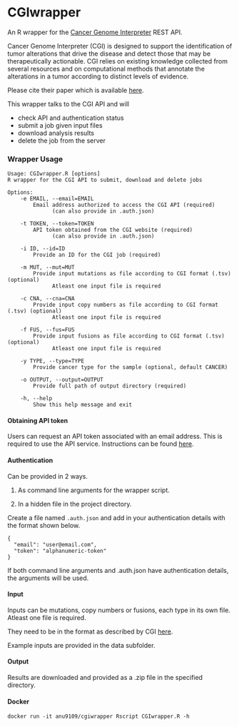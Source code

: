 # CGIwrapper
An R wrapper for the [Cancer Genome Interpreter](https://www.cancergenomeinterpreter.org/home) REST API. 


Cancer Genome Interpreter (CGI) is designed to support the identification of tumor alterations that drive the disease and detect those that may be therapeutically actionable. CGI relies on existing knowledge collected from several resources and on computational methods that annotate the alterations in a tumor according to distinct levels of evidence. 

Please cite their paper which is available [here](https://doi.org/10.1186/s13073-018-0531-8).



This wrapper talks to the CGI API and will 
- check API and authentication status
- submit a job given input files
- download analysis results
- delete the job from the server


### Wrapper Usage

```
Usage: CGIwrapper.R [options]
R wrapper for the CGI API to submit, download and delete jobs

Options:
	-e EMAIL, --email=EMAIL
		Email address authorized to access the CGI API (required)
              (can also provide in .auth.json)

	-t TOKEN, --token=TOKEN
		API token obtained from the CGI website (required)
              (can also provide in .auth.json)

	-i ID, --id=ID
		Provide an ID for the CGI job (required)

	-m MUT, --mut=MUT
		Provide input mutations as file according to CGI format (.tsv) (optional)
              Atleast one input file is required

	-c CNA, --cna=CNA
		Provide input copy numbers as file according to CGI format (.tsv) (optional)
              Atleast one input file is required

	-f FUS, --fus=FUS
		Provide input fusions as file according to CGI format (.tsv) (optional)
              Atleast one input file is required

	-y TYPE, --type=TYPE
		Provide cancer type for the sample (optional, default CANCER)

	-o OUTPUT, --output=OUTPUT
		Provide full path of output directory (required)

	-h, --help
		Show this help message and exit

```



#### Obtaining API token
Users can request an API token associated with an email address. This is required to use the API service. Instructions can be found [here](https://www.cancergenomeinterpreter.org/rest_api#obtain_token).




#### Authentication
Can be provided in 2 ways. 

1. As command line arguments for the wrapper script. 
	
2. In a hidden file in the project directory. 
	
Create a file named `.auth.json` and add in your authentication details with the format shown below.
	

```
{
  "email": "user@email.com",
  "token": "alphanumeric-token"
}
```

If both command line arguments and .auth.json have authentication details, the arguments will be used. 




#### Input
Inputs can be mutations, copy numbers or fusions, each type in its own file. Atleast one file is required. 

They need to be in the format as described by CGI [here](https://www.cancergenomeinterpreter.org/faq#q13).

Example inputs are provided in the data subfolder. 




#### Output
Results are downloaded and provided as a .zip file in the specified directory. 


#### Docker
`docker run -it anu9109/cgiwrapper Rscript CGIwrapper.R -h`





